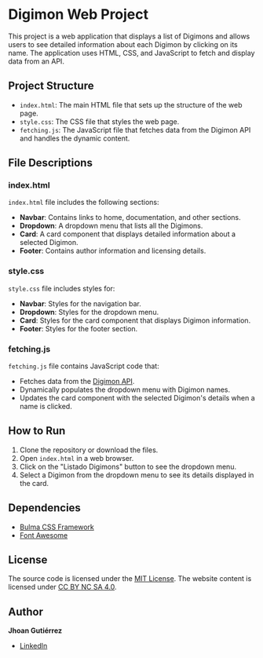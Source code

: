 # Digimon Web Project

This project is a web application that displays a list of Digimons and allows users to see detailed information about each Digimon by clicking on its name. The application uses HTML, CSS, and JavaScript to fetch and display data from an API.

## Project Structure

- `index.html`: The main HTML file that sets up the structure of the web page.
- `style.css`: The CSS file that styles the web page.
- `fetching.js`: The JavaScript file that fetches data from the Digimon API and handles the dynamic content.

## File Descriptions

### index.html

`index.html` file includes the following sections:
- **Navbar**: Contains links to home, documentation, and other sections.
- **Dropdown**: A dropdown menu that lists all the Digimons.
- **Card**: A card component that displays detailed information about a selected Digimon.
- **Footer**: Contains author information and licensing details.

### style.css

`style.css` file includes styles for:
- **Navbar**: Styles for the navigation bar.
- **Dropdown**: Styles for the dropdown menu.
- **Card**: Styles for the card component that displays Digimon information.
- **Footer**: Styles for the footer section.

### fetching.js

`fetching.js` file contains JavaScript code that:
- Fetches data from the [Digimon API](https://digimon-api.vercel.app/api/digimon).
- Dynamically populates the dropdown menu with Digimon names.
- Updates the card component with the selected Digimon's details when a name is clicked.

## How to Run

1. Clone the repository or download the files.
2. Open `index.html` in a web browser.
3. Click on the "Listado Digimons" button to see the dropdown menu.
4. Select a Digimon from the dropdown menu to see its details displayed in the card.

## Dependencies

- [Bulma CSS Framework](https://bulma.io/)
- [Font Awesome](https://fontawesome.com/)

## License

The source code is licensed under the [MIT License](http://opensource.org/licenses/mit-license.php). 
The website content is licensed under [CC BY NC SA 4.0](http://creativecommons.org/licenses/by-nc-sa/4.0/).

## Author

**Jhoan Gutiérrez**

- [LinkedIn](bit.ly/jgzapata)


